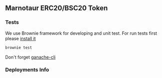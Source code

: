 ## Marnotaur ERC20/BSC20 Token
### Tests
We use Brownie framework for developing and unit test. For run tests
first please [install it](https://eth-brownie.readthedocs.io/en/stable/install.html)

```bash
brownie test
```

Don't forget [ganache-cli](https://www.npmjs.com/package/ganache-cli)

### Deployments Info



